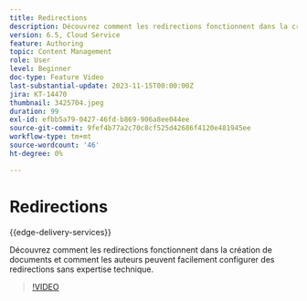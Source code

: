 ```yaml
---
title: Redirections
description: Découvrez comment les redirections fonctionnent dans la création de documents et comment les auteurs peuvent facilement configurer des redirections sans expertise technique.
version: 6.5, Cloud Service
feature: Authoring
topic: Content Management
role: User
level: Beginner
doc-type: Feature Video
last-substantial-update: 2023-11-15T00:00:00Z
jira: KT-14470
thumbnail: 3425704.jpeg
duration: 99
exl-id: efbb5a79-0427-46fd-b869-906a8ee044ee
source-git-commit: 9fef4b77a2c70c8cf525d42686f4120e481945ee
workflow-type: tm+mt
source-wordcount: '46'
ht-degree: 0%

---
```


# Redirections

{{edge-delivery-services}}

Découvrez comment les redirections fonctionnent dans la création de documents et comment les auteurs peuvent facilement configurer des redirections sans expertise technique.

>[!VIDEO](https://video.tv.adobe.com/v/3425704/?learn=on)
